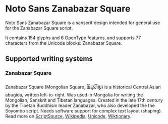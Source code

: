
# Noto Sans Zanabazar Square

Noto Sans Zanabazar Square is a sanserif design intended for general use for the Zanabazar Square script.

It contains 154 glyphs and 6 OpenType features, and supports 77 characters from the Unicode blocks: Zanabazar Square.


## Supported writing systems


### Zanabazar Square

Zanabazar Square (Mongolian Square, 𑨢𑨆𑨏𑨳𑨋𑨆𑨬𑨳‎) is a historical Central Asian abugida, written left-to-right. Was used in Mongolia for writing the Mongolian, Sanskrit and Tibetan languages. Created in the late 17th century by the Tibetan Buddhism leader Zanabazar, who also developed the the Soyombo script. Needs software support for complex text layout (shaping). Read more on [ScriptSource](https://scriptsource.org/scr/Zanb), [Wikipedia](https://en.wikipedia.org/wiki/ISO_15924:Zanb), [Unicode](https://www.unicode.org/versions/Unicode13.0.0/ch14.pdf#G41935), [Wiktionary](https://en.wiktionary.org/wiki/Category:Zanabazar_Square_script).

